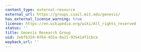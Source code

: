 ```yaml
---
content_type: external-resource
external_url: https://groups.csail.mit.edu/genesis/
has_external_license_warning: true
license: https://en.wikipedia.org/wiki/All_rights_reserved
status: ''
title: Genesis Research Group
uid: 2ebfb324-0f64-455a-8a21-935414f1cbca
wayback_url: ''
---
```

